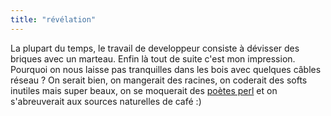 ```yaml
---
title: "révélation"
---
```


La plupart du temps, le travail de developpeur consiste à dévisser des briques
avec un marteau. Enfin là tout de suite c'est mon impression. Pourquoi on nous
laisse pas tranquilles dans les bois avec quelques câbles réseau ? On serait
bien, on mangerait des racines, on coderait des softs inutiles mais super
beaux, on se moquerait des [poètes
perl](http://www.perlmonks.org/index.pl?node=Perl%20Poetry) et on
s'abreuverait aux sources naturelles de café :)

